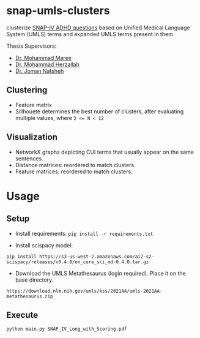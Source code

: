 # snap-umls-clusters
clusterize [SNAP-IV ADHD questions](https://medicine.usask.ca/documents/psychiatry/snap-iv-form.pdf) based on Unified Medical Language System (UMLS) terms and expanded UMLS terms present in them


Thesis Supervisors:

* [Dr. Mohammad Maree ](https://scholar.google.com/citations?user=CoVmYzcAAAAJ&hl=en)
* [Dr. Mohammad Herzallah](https://scholar.google.com/citations?user=TPIc7J8AAAAJ&hl=en)
* [Dr. Joman Natsheh](https://scholar.google.com/citations?user=M6WwVyEAAAAJ&hl=en)


## Clustering

* Feature matrix
* Sillhouete determines the best number of clusters, after evaluating multiple values, where `2 <= N < 12`


## Visualization

* NetworkX graphs depicting CUI terms that usually appear on the same sentences. 
* Distance matrices: reordered to match clusters.
* Feature matrices: reordered to match clusters.

# Usage

## Setup

* Install requirements:
`pip install -r requirements.txt`

* Install scispacy model:

`pip install https://s3-us-west-2.amazonaws.com/ai2-s2-scispacy/releases/v0.4.0/en_core_sci_md-0.4.0.tar.gz`

* Download the UMLS Metathesaurus (login required). Place it on the base directory.

`https://download.nlm.nih.gov/umls/kss/2021AA/umls-2021AA-metathesaurus.zip`

## Execute

`python main.py SNAP_IV_Long_with_Scoring.pdf`
